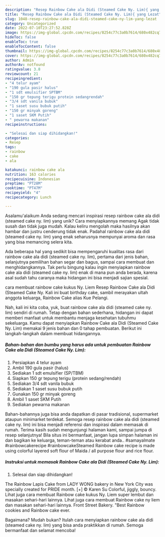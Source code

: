 ```yaml
---
description: "Resep Rainbow Cake ala Didi (Steamed Cake Ny. Lim){ yang Lezat"
title: "Resep Rainbow Cake ala Didi (Steamed Cake Ny. Lim){ yang Lezat"
slug: 1048-resep-rainbow-cake-ala-didi-steamed-cake-ny-lim-yang-lezat
category: Uncategorized
date: 2022-07-10T23:27:52.828Z
image: https://img-global.cpcdn.com/recipes/8254c77c3a0b7614/680x482cq70/rainbow-cake-ala-didi-steamed-cake-ny-lim-foto-resep-utama.jpg
hideToc: false
enableToc: true
enableTocContent: false
thumbnail: https://img-global.cpcdn.com/recipes/8254c77c3a0b7614/680x482cq70/rainbow-cake-ala-didi-steamed-cake-ny-lim-foto-resep-utama.jpg
cover: https://img-global.cpcdn.com/recipes/8254c77c3a0b7614/680x482cq70/rainbow-cake-ala-didi-steamed-cake-ny-lim-foto-resep-utama.jpg
author: Admin
authorAv: notfound
ratingvalue: 3.8
reviewcount: 21
recipeingredient:
- "4 telur ayam"
- "190 gula pasir halus"
- "1 sdt emulsifier SPTBM"
- "150 gr tepung terigu protein sedangrendah"
- "3/4 sdt vanila bubuk"
- "1 saset susu bubuk putih"
- "150 gr minyak goreng"
- "1 saset SKM Putih"
- " pewarna makanan"
recipeinstructions:

- "Selesai dan siap dihidangkan!"
categories:
- Resep
tags:
- rainbow
- cake
- ala

katakunci: rainbow cake ala 
nutrition: 163 calories
recipecuisine: Indonesian
preptime: "PT28M"
cooktime: "PT47M"
recipeyield: "4"
recipecategory: Lunch

---
```



Asalamu'alaikum Anda sedang mencari inspirasi resep rainbow cake ala didi (steamed cake ny. lim) yang unik? Cara menyiapkannya memang Agak tidak susah dan tidak juga mudah. Kalau keliru mengolah maka hasilnya akan hambar dan justru cenderung tidak enak. Padahal rainbow cake ala didi (steamed cake ny. lim) yang enak seharusnya mempunyai aroma dan rasa yang bisa memancing selera kita.


Ada beberapa hal yang sedikit bisa mempengaruhi kualitas rasa dari rainbow cake ala didi (steamed cake ny. lim), pertama dari jenis bahan, selanjutnya pemilihan bahan segar dan bagus, sampai cara membuat dan menghidangkannya. Tak perlu bingung kalau ingin menyiapkan rainbow cake ala didi (steamed cake ny. lim) enak di mana pun anda berada, karena asal sudah tahu caranya maka hidangan ini bisa menjadi sajian spesial.

cara membuat rainbow cake kukus Ny. Liem Resep Rainbow Cake ala Didi (Steamed Cake Ny. Kali ini buat birthday cake, sambil merayakan ultah anggota keluarga, Rainbow Cake alias Kue Pelangi.


Nah, kali ini kita coba, yuk, buat rainbow cake ala didi (steamed cake ny. lim) sendiri di rumah. Tetap dengan bahan sederhana, hidangan ini dapat memberi manfaat untuk membantu menjaga kesehatan tubuhmu sekeluarga. Kamu dapat menyiapkan Rainbow Cake ala Didi (Steamed Cake Ny. Lim) memakai 9 jenis bahan dan 0 tahap pembuatan. Berikut ini langkah-langkah dalam membuat hidangannya.

<!--inarticleads1-->

##### Bahan-bahan dan bumbu yang harus ada untuk pembuatan Rainbow Cake ala Didi (Steamed Cake Ny. Lim):

1. Persiapkan 4 telur ayam
1. Ambil 190 gula pasir (halus)
1. Sediakan 1 sdt emulsifier (SP/TBM)
1. Siapkan 150 gr tepung terigu (protein sedang/rendah)
1. Sediakan 3/4 sdt vanila bubuk
1. Sediakan 1 saset susu bubuk putih
1. Gunakan 150 gr minyak goreng
1. Ambil 1 saset SKM Putih
1. Sediakan  pewarna makanan


Bahan-bahannya juga bisa anda dapatkan di pasar tradisional, supermarket ataupun minimarket terdekat. Semoga resep rainbow cake ala didi (steamed cake ny. lim) ini bisa menjadi referensi dan inspirasi dalam memasak di rumah. Terima kasih sudah mengunjungi halaman kami, sampai jumpa di resep selanjutnya! Bila situs ini bermanfaat, jangan lupa simpan halaman ini dan bagikan ke keluarga, teman-teman atau kerabat anda.. #samayalmate #rainbowcakerecipe #rainbowcakeSteamed Rainbow cake recipe is made using colorful layered soft flour of Maida / all purpose flour and rice flour. 

<!--inarticleads2-->

##### Instruksi untuk memasak Rainbow Cake ala Didi (Steamed Cake Ny. Lim):


1. Selesai dan siap dihidangkan!

The Rainbow Lapis Cake from LADY WONG bakery in New York City was specially created for PRIDE month. [+] © Karen Su Colorful, jiggly, bouncy. Lihat juga cara membuat Rainbow cake kukus Ny. Liem super lembut dan masakan sehari-hari lainnya. Lihat juga cara membuat Rainbow cake ny liem dan masakan sehari-hari lainnya. Front Street Bakery. &#34;Best Rainbow cookies and Rainbow cake ever. 

Bagaimana? Mudah bukan? Itulah cara menyiapkan rainbow cake ala didi (steamed cake ny. lim) yang bisa anda praktikkan di rumah. Semoga bermanfaat dan selamat mencoba!
